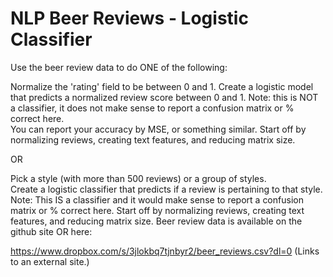 NLP Beer Reviews - Logistic Classifier
======================================
Use the beer review data to do ONE of the following:

Normalize the 'rating' field to be between 0 and 1. 
Create a logistic model that predicts a normalized review score between 0 and 1. 
Note: this is NOT a classifier, it does not make sense to report a confusion matrix or % correct here.  
You can report your accuracy by MSE, or something similar. Start off by normalizing reviews, creating text features, and reducing matrix size.

OR

Pick a style (with more than 500 reviews) or a group of styles.  
Create a logistic classifier that predicts if a review is pertaining to that style.  
Note: This IS a classifier and it would make sense to report a confusion matrix or % correct here. 
Start off by normalizing reviews, creating text features, and reducing matrix size.
Beer review data is available on the github site OR here:

https://www.dropbox.com/s/3jlokbq7tjnbyr2/beer_reviews.csv?dl=0 (Links to an external site.)

